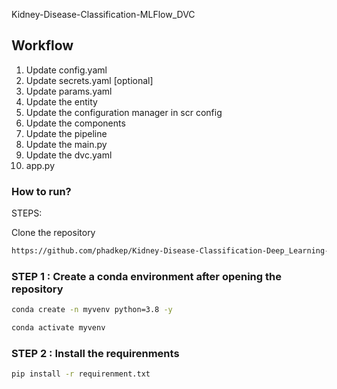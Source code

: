Kidney-Disease-Classification-MLFlow_DVC

## Workflow

1. Update config.yaml
2. Update secrets.yaml [optional]
3. Update params.yaml
4. Update the entity
5. Update the configuration manager in scr config
6. Update the components
7. Update the pipeline
8. Update the main.py
9. Update the dvc.yaml
10. app.py


### How to run?
STEPS:

Clone the repository

```bash
https://github.com/phadkep/Kidney-Disease-Classification-Deep_Learning-Project
```

### STEP 1 : Create a conda environment after opening the repository

```bash
conda create -n myvenv python=3.8 -y
```

```bash
conda activate myvenv
```

### STEP 2 : Install the requirenments

```bash
pip install -r requirenment.txt
```


